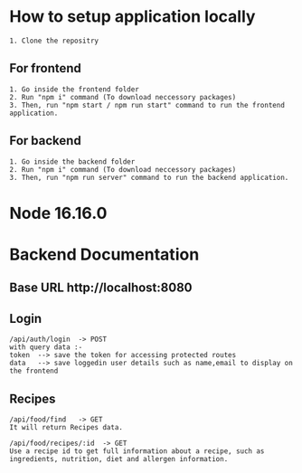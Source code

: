 # How to setup application locally 

    1. Clone the repositry
    
## For frontend
    1. Go inside the frontend folder 
    2. Run "npm i" command (To download neccessory packages)
    3. Then, run "npm start / npm run start" command to run the frontend application.

## For backend
    1. Go inside the backend folder 
    2. Run "npm i" command (To download neccessory packages)
    3. Then, run "npm run server" command to run the backend application.

# Node 16.16.0

# Backend Documentation

  ## Base URL http://localhost:8080

  ## Login

    /api/auth/login  -> POST 
    with query data :-
    token  --> save the token for accessing protected routes
    data   --> save loggedin user details such as name,email to display on the frontend

  ## Recipes

    /api/food/find   -> GET 
    It will return Recipes data.

    /api/food/recipes/:id  -> GET 
    Use a recipe id to get full information about a recipe, such as ingredients, nutrition, diet and allergen information.

